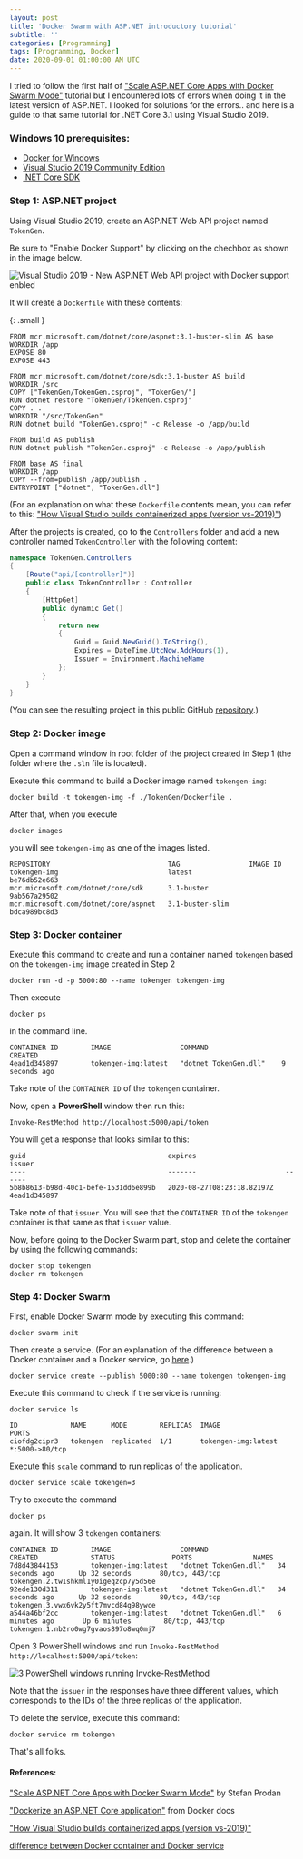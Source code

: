 ```yaml
---
layout: post
title: 'Docker Swarm with ASP.NET introductory tutorial'
subtitle: ''
categories: [Programming]
tags: [Programming, Docker]
date: 2020-09-01 01:00:00 AM UTC
---
```


<!-- started August 27, 2020 11:59 AM Philippine Time -->
<!-- finished August 28, 2020 12:22 PM Philippine Time -->

I tried to follow the first half of ["Scale ASP.NET Core Apps with Docker Swarm Mode"](https://www.pluralsight.com/guides/scale-asp-net-core-apps-with-docker-swarm-mode) tutorial but I encountered lots of errors when doing it in the latest version of ASP.NET. I looked for solutions for the errors.. and here is a guide to that same tutorial for .NET Core 3.1 using Visual Studio 2019.

### Windows 10 prerequisites:

- [Docker for Windows](https://docs.docker.com/docker-for-windows/)
- [Visual Studio 2019 Community Edition](https://visualstudio.microsoft.com/vs/)
- [.NET Core SDK](https://dotnet.microsoft.com/download#windows)

### Step 1: ASP.NET project

Using Visual Studio 2019, create an ASP.NET Web API project named `TokenGen`.

<!--more-->

Be sure to "Enable Docker Support" by clicking on the chechbox as shown in the image below.

![Visual Studio 2019 - New ASP.NET Web API project with Docker support enbled](/images/2020/aspnet-web-api-enable-docker-support.png)

It will create a `Dockerfile` with these contents:

{: .small }
``` shell
FROM mcr.microsoft.com/dotnet/core/aspnet:3.1-buster-slim AS base
WORKDIR /app
EXPOSE 80
EXPOSE 443

FROM mcr.microsoft.com/dotnet/core/sdk:3.1-buster AS build
WORKDIR /src
COPY ["TokenGen/TokenGen.csproj", "TokenGen/"]
RUN dotnet restore "TokenGen/TokenGen.csproj"
COPY . .
WORKDIR "/src/TokenGen"
RUN dotnet build "TokenGen.csproj" -c Release -o /app/build

FROM build AS publish
RUN dotnet publish "TokenGen.csproj" -c Release -o /app/publish

FROM base AS final
WORKDIR /app
COPY --from=publish /app/publish .
ENTRYPOINT ["dotnet", "TokenGen.dll"]
```

(For an explanation on what these `Dockerfile` contents mean, you can refer to this: ["How Visual Studio builds containerized apps (version vs-2019)"](https://docs.microsoft.com/en-us/visualstudio/containers/container-build?view=vs-2019))


After the projects is created, go to the `Controllers` folder and add a new controller named `TokenController` with the following content:


``` csharp
namespace TokenGen.Controllers
{
    [Route("api/[controller]")]
    public class TokenController : Controller
    {
        [HttpGet]
        public dynamic Get()
        {
            return new
            {
                Guid = Guid.NewGuid().ToString(),
                Expires = DateTime.UtcNow.AddHours(1),
                Issuer = Environment.MachineName
            };
        }
    }
}
```

(You can see the resulting project in this public GitHub [repository](https://github.com/jeremiahflaga/containers-playground/tree/master/2020-08-27-docker-swarm).)

### Step 2: Docker image

Open a command window in root folder of the project created in Step 1 (the folder where the `.sln` file is located).

Execute this command to build a Docker image named `tokengen-img`:

``` shell
docker build -t tokengen-img -f ./TokenGen/Dockerfile .
```

After that, when you execute 

``` shell
docker images
```

you will see `tokengen-img` as one of the images listed.

```
REPOSITORY                             TAG                 IMAGE ID
tokengen-img                           latest              be76db52e663
mcr.microsoft.com/dotnet/core/sdk      3.1-buster          9ab567a29502
mcr.microsoft.com/dotnet/core/aspnet   3.1-buster-slim     bdca989bc8d3
```


### Step 3: Docker container

Execute this command to create and run a container named `tokengen` based on the `tokengen-img` image created in Step 2

``` shell
docker run -d -p 5000:80 --name tokengen tokengen-img
```

Then execute 

``` shell
docker ps
```

in the command line.

```
CONTAINER ID        IMAGE                 COMMAND                  CREATED
4ead1d345897        tokengen-img:latest   "dotnet TokenGen.dll"    9 seconds ago
```

Take note of the `CONTAINER ID` of the `tokengen` container.


Now, open a **PowerShell** window then run this:

``` shell
Invoke-RestMethod http://localhost:5000/api/token
```

You will get a response that looks similar to this:

```
guid                                   expires                      issuer
----                                   -------                      ------
5b8b8613-b98d-40c1-befe-1531dd6e899b   2020-08-27T08:23:18.82197Z   4ead1d345897
```


Take note of that `issuer`. You will see that the `CONTAINER ID` of the `tokengen` container is that same as that `issuer` value.


Now, before going to the Docker Swarm part, stop and delete the container by using the following commands:

``` shell
docker stop tokengen
docker rm tokengen
```


### Step 4: Docker Swarm

First, enable Docker Swarm mode by executing this command:

``` shell
docker swarm init
```

Then create a service. (For an explanation of the difference between a Docker container and a Docker service, go [here](https://stackoverflow.com/a/46646524/1451757).)

``` shell
docker service create --publish 5000:80 --name tokengen tokengen-img
```

Execute this command to check if the service is running:

``` shell
docker service ls
```

```
ID             NAME      MODE        REPLICAS  IMAGE                PORTS
ciofdg2cipr3   tokengen  replicated  1/1       tokengen-img:latest  *:5000->80/tcp
```

Execute this `scale` command to run replicas of the application.

``` shell
docker service scale tokengen=3
```

Try to execute the command

```
docker ps
```

again. It will show 3 `tokengen` containers:

```
CONTAINER ID        IMAGE                 COMMAND                 CREATED             STATUS              PORTS               NAMES
7d8d43844153        tokengen-img:latest   "dotnet TokenGen.dll"   34 seconds ago      Up 32 seconds       80/tcp, 443/tcp     tokengen.2.tw1shkml1y0igeqzcp7y5d56e
92ede130d311        tokengen-img:latest   "dotnet TokenGen.dll"   34 seconds ago      Up 32 seconds       80/tcp, 443/tcp     tokengen.3.vwx6vk2y5ft7mvcd84q98ywce
a544a46bf2cc        tokengen-img:latest   "dotnet TokenGen.dll"   6 minutes ago       Up 6 minutes        80/tcp, 443/tcp     tokengen.1.nb2ro0wg7gvaos897o8wq0mj7
```

Open 3 PowerShell windows and run `Invoke-RestMethod http://localhost:5000/api/token`:


![3 PowerShell windows running Invoke-RestMethod](/images/2020/docker-swarm-3-powershell-windows.png)

Note that the `issuer` in the responses have three different values, which corresponds to the IDs of the three replicas of the application.


To delete the service, execute this command:

```
docker service rm tokengen
```

That's all folks.


#### References:

["Scale ASP.NET Core Apps with Docker Swarm Mode"](https://www.pluralsight.com/guides/scale-asp-net-core-apps-with-docker-swarm-mode) by Stefan Prodan

["Dockerize an ASP.NET Core application"](https://docs.docker.com/engine/examples/dotnetcore/) from Docker docs

["How Visual Studio builds containerized apps (version vs-2019)"](https://docs.microsoft.com/en-us/visualstudio/containers/container-build?view=vs-2019)

[difference between Docker container and Docker service](https://stackoverflow.com/a/46646524/1451757)